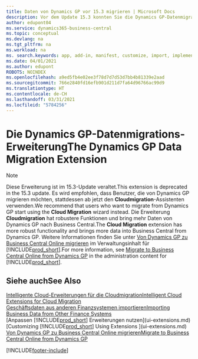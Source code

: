 ```yaml
---
title: Daten von Dynamics GP vor 15.3 migrieren | Microsoft Docs
description: Vor dem Update 15.3 konnten Sie die Dynamics GP-Datenmigrationserweiterung verwenden, um Debitoren, Kreditoren, Lagerartikel, Sachkonten, Transaktionen zu offenen Verbindlichkeiten und Forderungen von Dynamics GP nach Business Central zu migrieren.
author: edupont04
ms.service: dynamics365-business-central
ms.topic: conceptual
ms.devlang: na
ms.tgt_pltfrm: na
ms.workload: na
ms. search.keywords: app, add-in, manifest, customize, import, implement
ms.date: 04/01/2021
ms.author: edupont
ROBOTS: NOINDEX
ms.openlocfilehash: a9ed5fb4e02ee3f78d7d7d53d7bb4b81339e2aad
ms.sourcegitcommit: 766e2840fd16efb901d211d7fa64d96766ac99d9
ms.translationtype: HT
ms.contentlocale: de-CH
ms.lasthandoff: 03/31/2021
ms.locfileid: "5784256"
---
```

# <a name="the-dynamics-gp-data-migration-extension"></a><span data-ttu-id="eefeb-103">Die Dynamics GP-Datenmigrations-Erweiterung</span><span class="sxs-lookup"><span data-stu-id="eefeb-103">The Dynamics GP Data Migration Extension</span></span>

> [!NOTE]
> <span data-ttu-id="eefeb-104">Diese Erweiterung ist im 15.3-Update veraltet.</span><span class="sxs-lookup"><span data-stu-id="eefeb-104">This extension is deprecated in the 15.3 update.</span></span> <span data-ttu-id="eefeb-105">Es wird empfohlen, dass Benutzer, die von Dynamics GP migrieren möchten, stattdessen ab jetzt den **Cloudmigration**-Assistenten verwenden.</span><span class="sxs-lookup"><span data-stu-id="eefeb-105">We recommend that users who want to migrate from Dynamics GP start using the **Cloud Migration** wizard instead.</span></span> <span data-ttu-id="eefeb-106">Die Erweiterung **Cloudmigration** hat robustere Funktionen und bring mehr Daten von Dynamics GP nach Business Central.</span><span class="sxs-lookup"><span data-stu-id="eefeb-106">The **Cloud Migration** extension has more robust functionality and brings more data into Business Central from Dynamics GP.</span></span> <span data-ttu-id="eefeb-107">Weitere Informationen finden Sie unter [Von Dynamics GP zu Business Central Online migrieren](/dynamics365/business-central/dev-itpro/administration/migrate-dynamics-gp) im Verwaltungsinhalt für [!INCLUDE[prod_short](includes/prod_short.md)].</span><span class="sxs-lookup"><span data-stu-id="eefeb-107">For more information, see [Migrate to Business Central Online from Dynamics GP](/dynamics365/business-central/dev-itpro/administration/migrate-dynamics-gp) in the administration content for [!INCLUDE[prod_short](includes/prod_short.md)].</span></span>

## <a name="see-also"></a><span data-ttu-id="eefeb-108">Siehe auch</span><span class="sxs-lookup"><span data-stu-id="eefeb-108">See Also</span></span>

[<span data-ttu-id="eefeb-109">Intelligente Cloud-Erweiterungen für die Cloudmigration</span><span class="sxs-lookup"><span data-stu-id="eefeb-109">Intelligent Cloud Extensions for Cloud Migration</span></span>](ui-extensions-data-replication.md)  
[<span data-ttu-id="eefeb-110">Geschäftsdaten aus anderen Finanzsystemen importieren</span><span class="sxs-lookup"><span data-stu-id="eefeb-110">Importing Business Data from Other Finance Systems</span></span>](across-import-data-configuration-packages.md)  
<span data-ttu-id="eefeb-111">[Anpassen [!INCLUDE[prod_short](includes/prod_short.md)] Erweiterungen nutzen](ui-extensions.md)</span><span class="sxs-lookup"><span data-stu-id="eefeb-111">[Customizing [!INCLUDE[prod_short](includes/prod_short.md)] Using Extensions ](ui-extensions.md)</span></span>  
[<span data-ttu-id="eefeb-112">Von Dynamics GP zu Business Central Online migrieren</span><span class="sxs-lookup"><span data-stu-id="eefeb-112">Migrate to Business Central Online from Dynamics GP</span></span>](/dynamics365/business-central/dev-itpro/administration/migrate-dynamics-gp)  


[!INCLUDE[footer-include](includes/footer-banner.md)]